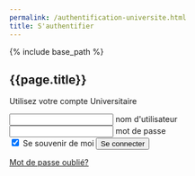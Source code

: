 ```yaml
---
permalink: /authentification-universite.html
title: S'authentifier
---
```


{% include base_path %}

<html lang="fr">
<head>
    <meta charset="UTF-8">
    <meta name="viewport" content="width=device-width, initial-scale=1.0">
    <meta http-equiv="X-UA-Compatible" content="ie=edge">
     <link rel="stylesheet" href="./assets/css/login.css" />
    <title>Document</title>

</style>
</head>
<body>
        <div class="box">
                <h2>{{page.title}}</h2>
                <p>Utilisez votre compte Universitaire</p>
                <form>
                  <div class="inputBox">
                    <input type="email" name="email" required onkeyup="this.setAttribute('value', this.value);"  value="">
                    <label>nom d'utilisateur</label>
                  </div>
                  <div class="inputBox">
                        <input type="text" name="text" required onkeyup="this.setAttribute('value', this.value);" value="">
                        <label>mot de passe</label>
                      </div>
                    <input type="checkbox" checked="checked" name="souvenir"> Se souvenir de moi
              </label>
                  <input type="submit" name="se-connecter" value="Se connecter">
                </form>
                <a href="#"> Mot de passe oublié? </a> 
              </div>
</body>
</html>